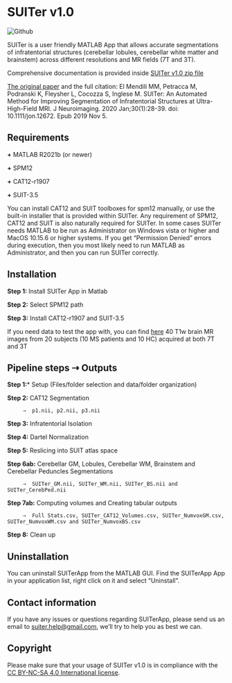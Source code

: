 # SUITer v1.0


![Github](https://user-images.githubusercontent.com/83271085/208666444-ee273897-7b59-4840-946c-965893d3bf6e.png)



SUITer is a user friendly MATLAB App that allows accurate segmentations of infratentorial structures (cerebellar lobules, cerebellar white matter and brainstem) across different resolutions and MR fields (7T and 3T).

Comprehensive documentation is provided inside [SUITer v1.0 zip file](https://drive.google.com/file/d/19GEJEMoyqOTtReBpA76qo4oTn6WC_jiz/view?usp=share_link)

[The original paper](https://onlinelibrary.wiley.com/doi/10.1111/jon.12672) and the full citation:
El Mendili MM, Petracca M, Podranski K, Fleysher L, Cocozza S, Inglese M. SUITer: An Automated Method for Improving Segmentation of Infratentorial Structures at Ultra-High-Field MRI. J Neuroimaging. 2020 Jan;30(1):28-39. doi: 10.1111/jon.12672. Epub 2019 Nov 5.



## Requirements

**+**	MATLAB R2021b (or newer) 

**+**	SPM12

**+**	CAT12-r1907

**+**	SUIT-3.5

You can install CAT12 and SUIT toolboxes for spm12 manually, or use the built-in installer that is provided within SUITer.
Any requirement of SPM12, CAT12 and SUIT is also naturally required for SUITer.
In some cases SUITer needs MATLAB to be run as Administrator on Windows vista or higher and MacOS 10.15.6 or higher systems. If you get “Permission Denied” errors during execution, then you most likely need to run MATLAB as Administrator, and then you can run SUITer correctly.




## Installation

**Step 1:** Install SUITer App in Matlab

**Step 2:** Select SPM12 path

**Step 3:** Install CAT12-r1907 and SUIT-3.5

If you need data to test the app with, you can find [here](https://figshare.com/articles/media/SUITer_An_Automated_Method_for_Improving_Segmentation_of_Infratentorial_Structures_at_Ultra-High-Field_MRI/21162487) 40 T1w brain MR images from 20 subjects (10 MS patients and 10 HC) acquired at both 7T and 3T 



## Pipeline steps ⇢ Outputs
**Step 1:*** Setup (Files/folder selection and data/folder organization) 

**Step 2:** CAT12 Segmentation  
         
         ⇢  p1.nii, p2.nii, p3.nii

**Step 3:** Infratentorial Isolation

**Step 4:** Dartel Normalization

**Step 5:** Reslicing into SUIT atlas space 

**Step 6ab:** Cerebellar GM, Lobules, Cerebellar WM, Brainstem and Cerebellar Peduncles Segmentations  
           
         ⇢  SUITer_GM.nii, SUITer_WM.nii, SUITer_BS.nii and SUITer_CerebPed.nii

**Step 7ab:** Computing volumes and Creating tabular outputs  
           
         ⇢  Full Stats.csv, SUITer_CAT12_Volumes.csv, SUITer_NumvoxGM.csv, SUITer_NumvoxWM.csv and SUITer_NumvoxBS.csv 

**Step 8:** Clean up



## Uninstallation

You can uninstall SUITerApp from the MATLAB GUI. Find the SUITerApp App in your application list, right click on it and select “Uninstall”.



## Contact information
If you have any issues or questions regarding SUITerApp, please send us an email to suiter.help@gmail.com, we’ll try to help you as best we can.

## Copyright
Please make sure that your usage of SUITer v1.0 is in compliance with the [CC BY-NC-SA 4.0 International license](https://creativecommons.org/licenses/by-nc-sa/4.0/legalcode).
